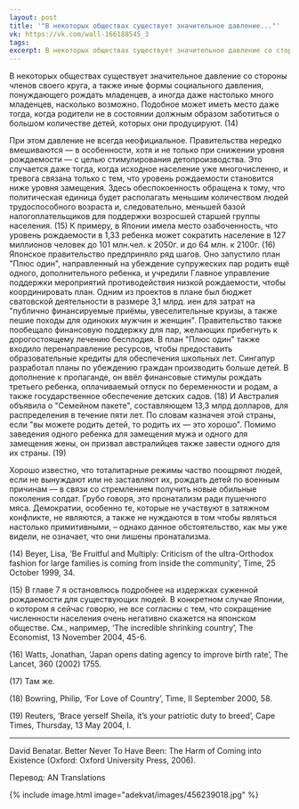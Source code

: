 ```yaml
---
layout: post
title: '"В некоторых обществах существует значительное давление..."'
vk: https://vk.com/wall-166188545_3
tags: 
excerpt: В некоторых обществах существует значительное давление со стороны членов своего круга, а также иные формы социального давления, понуждающего рождать младенцев, а иногда даже настолько много младенцев, насколько возможно. Подобное может иметь место даже тогда, когда родители не в состоянии должным образом заботиться о большом количестве детей, которых они продуцируют. При этом давление...
---
```

В некоторых обществах существует значительное давление со стороны членов своего круга, а также иные формы социального давления, понуждающего рождать младенцев, а иногда даже настолько много младенцев, насколько возможно. Подобное может иметь место даже тогда, когда родители не в состоянии должным образом заботиться о большом количестве детей, которых они продуцируют. (14)

При этом давление не всегда неофициальное. Правительства нередко вмешиваются — в особенности, хотя и не только при снижении уровня рождаемости — с целью стимулирования детопроизводства. Это случается даже тогда, когда исходное население уже многочисленно, и тревога связана только с тем, что уровень рождаемости становится ниже уровня замещения. Здесь обеспокоенность обращена к тому, что политическая единица будет располагать меньшим количеством людей трудоспособного возраста и, следовательно, меньшей базой налогоплательщиков для поддержки возросшей старшей группы населения. (15) К примеру, в Японии имела место озабоченность, что уровень рождаемости в 1,33 ребенка может сократить население в 127 миллионов человек до 101 млн.чел. к 2050г. и до 64 млн. к 2100г. (16) Японское правительство предприняло ряд шагов. Оно запустило план "Плюс один", направленный на убеждение супружеских пар родить ещё одного, дополнительного ребенка, и учредили Главное управление поддержки мероприятий противодействия низкой рождаемости, чтобы координировать план. Одним из проектов в плане был бюджет сватовской деятельности в размере 3,1 млрд. иен для затрат на "публично финансируемые приёмы, увеселительные круизы, а также пешие походы для одиноких мужчин и женщин". Правительство также пообещало финансовую поддержку для пар, желающих прибегнуть к дорогостоящему лечению бесплодия. В план "Плюс один" также входило перенаправление ресурсов, чтобы предоставить образовательные кредиты для обеспечения школьных лет. Сингапур разработал планы по убеждению граждан производить больше детей. В дополнение к пропаганде, он ввёл финансовые стимулы рождать третьего ребенка, оплачиваемый отпуск по беременности и родам, а также государственное обеспечение детских садов. (18) И Австралия объявила о "Семейном пакете", составляющем 13,3 млрд долларов, для распределения в течение пяти лет. По словам казначея этой страны, если "вы можете родить детей, то родить их — это хорошо". Помимо заведения одного ребенка для замещения мужа и одного для замещения жены, он призвал австралийцев также завести одного для их страны. (19)

Хорошо известно, что тоталитарные режимы частво поощряют людей, если не вынуждают или не заставляют их, рождать детей по военным причинам — в связи со стремлением получить новые обильные поколения солдат. Грубо говоря, это пронатализм ради пушечного мяса. Демократии, особенно те, которые не участвуют в затяжном конфликте, не являются, а также не нуждаются в том чтобы являться настолько примитивными, – однако данное обстоятельство, как мы уже видели, не означает, что они лишены пронатализма.

(14) Beyer, Lisa, ‘Be Fruitful and Multiply: Criticism of the ultra-Orthodox fashion for large families is coming from inside the community’, Time, 25 October 1999, 34.

(15) В главе 7 я остановлюсь подробнее на издержках суженной рождаемости для существующих людей. В конкретном случае Японии, о котором я сейчас говорю, не все согласны с тем, что сокращение численности населения очень негативно скажется на японском обществе. См., например, ‘The incredible shrinking country’, The Economist, 13 November 2004, 45-6.

(16) Watts, Jonathan, ‘Japan opens dating agency to improve birth rate’, The Lancet, 360 (2002) 1755.

(17) Там же.

(18) Bowring, Philip, ‘For Love of Country’, Time, II September 2000, 58.

(19) Reuters, ‘Brace yerself Sheila, it’s your patriotic duty to breed’, Cape Times, Thursday, 13 May 2004, I.

-----------------------------------------------

David Benatar. Better Never To Have Been: The Harm of Coming into Existence (Oxford: Oxford University Press, 2006).

Перевод: AN Translations

{% include image.html image="adekvat/images/456239018.jpg" %}